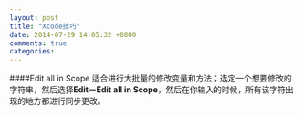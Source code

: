 ```yaml
---
layout: post
title: "Xcode技巧"
date: 2014-07-29 14:05:32 +0800
comments: true
categories: 
---
```

####Edit all in Scope
适合进行大批量的修改变量和方法；选定一个想要修改的字符串，然后选择**Edit－Edit all in Scope**，然后在你输入的时候，所有该字符出现的地方都进行同步更改。

####